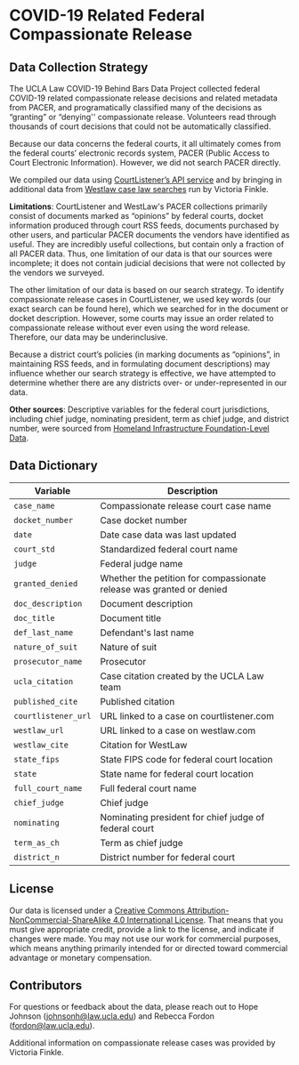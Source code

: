 # COVID-19 Related Federal Compassionate Release

## Data Collection Strategy

The UCLA Law COVID-19 Behind Bars Data Project collected federal COVID-19 related compassionate release decisions and related metadata from PACER, and programatically classified many of the decisions as “granting” or “denying'' compassionate release.  Volunteers read through thousands of court decisions that could not be automatically classified. 

Because our data concerns the federal courts, it all ultimately comes from the federal courts’ electronic records system, PACER (Public Access to Court Electronic Information). However, we did not search PACER directly. 

We compiled our data using [CourtListener’s API service](https://www.courtlistener.com/api/) and by bringing in additional data from [Westlaw case law searches](https://papers.ssrn.com/sol3/papers.cfm?abstract_id=3801075) run by Victoria Finkle.

**Limitations**: CourtListener and WestLaw's PACER collections primarily consist of documents marked as “opinions” by federal courts, docket information produced through court RSS feeds, documents purchased by other users, and particular PACER documents the vendors have identified as useful. They are incredibly useful collections, but contain only a fraction of all PACER data. Thus, one limitation of our data is that our sources were incomplete; it does not contain judicial decisions that were not collected by the vendors we surveyed. 

The other limitation of our data is based on our search strategy. To identify compassionate release cases in CourtListener, we used key words (our exact search can be found here), which we searched for in the document or docket description. However, some courts may issue an order related to compassionate release without ever even using the word release. Therefore, our data may be underinclusive. 

Because a district court’s policies (in marking documents as “opinions”, in maintaining RSS feeds, and in formulating document descriptions) may influence whether our search strategy is effective, we have attempted to determine whether there are any districts over- or under-represented in our data.  

**Other sources**: 
Descriptive variables for the federal court jurisdictions, including chief judge, nominating president, term as chief judge, and district number, were sourced from [Homeland Infrastructure Foundation-Level Data](https://hifld-geoplatform.opendata.arcgis.com/datasets/geoplatform::us-district-court-jurisdictions/about). 

## Data Dictionary 

| Variable               | Description                                                                                                                    |
|------------------------|--------------------------------------------------------------------------------------------------------------------------------|
| `case_name`          | Compassionate release court case name                                                                          |
| `docket_number`         | Case docket number                   |
| `date`                 | Date case data was last updated                                               |  
| `court_std`                | Standardized federal court name                                                                                           |
| `judge`                 | Federal judge name                                                                                                                |
| `granted_denied`               | Whether the petition for compassionate release was granted or denied                                                                                        |
| `doc_description`  | Document description                                                        |
| `doc_title`      | Document title                                                                            |
| `def_last_name`     | Defendant's last name                                                          |
| `nature_of_suit`         | Nature of suit                                                                             |
| `prosecutor_name`  | Prosecutor                                                      |
| `ucla_citation`      | Case citation created by the UCLA Law team                                                                        |
| `published_cite`     | Published citation                                               |
| `courtlistener_url`         | URL linked to a case on courtlistener.com                                                                             |
| `westlaw_url`   | URL linked to a case on westlaw.com                                       |
| `westlaw_cite`       | Citation for WestLaw                                                                  |
| `state_fips`        | State FIPS code for federal court location                                                           |
| `state`     | State name for federal court location                                                                      |
| `full_court_name` | Full federal court name                                                       |
| `chief_judge`     | Chief judge                                                            |
| `nominating`         | Nominating president for chief judge of federal court                                                                               |
| `term_as_ch`     | Term as chief judge                                                  |
| `district_n` | District number for federal court                                                   |

## License 

Our data is licensed under a [Creative Commons Attribution-NonCommercial-ShareAlike 4.0 International License](https://creativecommons.org/licenses/by-nc-sa/4.0/). That means that you must give appropriate credit, provide a link to the license, and indicate if changes were made. You may not use our work for commercial purposes, which means anything primarily intended for or directed toward commercial advantage or monetary compensation. 

## Contributors 

For questions or feedback about the data, please reach out to Hope Johnson (johnsonh@law.ucla.edu) and Rebecca Fordon (fordon@law.ucla.edu). 

Additional information on compassionate release cases was provided by Victoria Finkle.